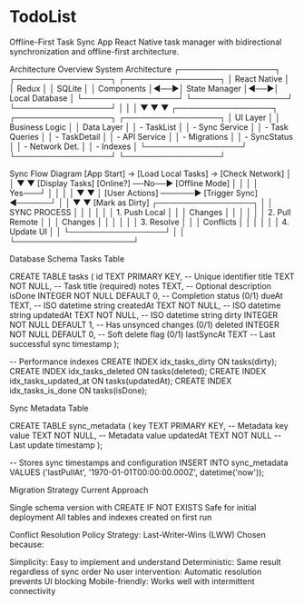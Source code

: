 # TodoList

Offline-First Task Sync App
React Native task manager with bidirectional synchronization and offline-first architecture.


Architecture Overview
System Architecture
┌─────────────────┐    ┌─────────────────┐    ┌─────────────────┐
│   React Native  │    │     Redux       │    │     SQLite      │
│   Components    │◄──►│  State Manager  │◄──►│  Local Database │
└─────────────────┘    └─────────────────┘    └─────────────────┘
         │                       │                       │
         ▼                       ▼                       ▼
┌─────────────────┐    ┌─────────────────┐    ┌─────────────────┐
│   UI Layer      │    │  Business Logic │    │  Data Layer     │
│ - TaskList      │    │ - Sync Service  │    │ - Task Queries  │
│ - TaskDetail    │    │ - API Service   │    │ - Migrations    │
│ - SyncStatus    │    │ - Network Det.  │    │ - Indexes       │
└─────────────────┘    └─────────────────┘    └─────────────────┘

Sync Flow Diagram
[App Start] → [Load Local Tasks] → [Check Network]
                    │                     │
                    ▼                     ▼
            [Display Tasks]        [Online?] ──No──► [Offline Mode]
                    │                     │              │
                    │               Yes───┘              │
                    │                     │              │
                    ▼                     ▼              │
            [User Actions] ──────► [Trigger Sync] ◄──────┘
                    │                     │
                    ▼                     ▼
            [Mark as Dirty]     ┌─────────────────┐
                    │           │   SYNC PROCESS  │
                    │           │                 │
                    │           │ 1. Push Local   │
                    │           │    Changes      │
                    │           │                 │
                    │           │ 2. Pull Remote  │
                    │           │    Changes      │
                    │           │                 │
                    │           │ 3. Resolve      │
                    │           │    Conflicts    │
                    │           │                 │
                    │           │ 4. Update UI    │
                    │           └─────────────────┘
                    │                     │
                    └─────────────────────┘


Database Schema
Tasks Table

CREATE TABLE tasks (
  id TEXT PRIMARY KEY,              -- Unique identifier
  title TEXT NOT NULL,              -- Task title (required)
  notes TEXT,                       -- Optional description
  isDone INTEGER NOT NULL DEFAULT 0, -- Completion status (0/1)
  dueAt TEXT,                       -- ISO datetime string
  createdAt TEXT NOT NULL,          -- ISO datetime string
  updatedAt TEXT NOT NULL,          -- ISO datetime string
  dirty INTEGER NOT NULL DEFAULT 1, -- Has unsynced changes (0/1)
  deleted INTEGER NOT NULL DEFAULT 0, -- Soft delete flag (0/1)
  lastSyncAt TEXT                   -- Last successful sync timestamp
);

-- Performance indexes
CREATE INDEX idx_tasks_dirty ON tasks(dirty);
CREATE INDEX idx_tasks_deleted ON tasks(deleted);
CREATE INDEX idx_tasks_updated_at ON tasks(updatedAt);
CREATE INDEX idx_tasks_is_done ON tasks(isDone);

Sync Metadata Table

CREATE TABLE sync_metadata (
  key TEXT PRIMARY KEY,             -- Metadata key
  value TEXT NOT NULL,              -- Metadata value
  updatedAt TEXT NOT NULL           -- Last update timestamp
);

-- Stores sync timestamps and configuration
INSERT INTO sync_metadata VALUES ('lastPullAt', '1970-01-01T00:00:00.000Z', datetime('now'));


Migration Strategy
Current Approach

Single schema version with CREATE IF NOT EXISTS
Safe for initial deployment
All tables and indexes created on first run


Conflict Resolution Policy
Strategy: Last-Writer-Wins (LWW)
Chosen because:

Simplicity: Easy to implement and understand
Deterministic: Same result regardless of sync order
No user intervention: Automatic resolution prevents UI blocking
Mobile-friendly: Works well with intermittent connectivity